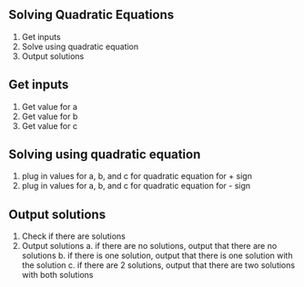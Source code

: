## Solving Quadratic Equations
1. Get inputs
2. Solve using quadratic equation
3. Output solutions

## Get inputs
1. Get value for a
2. Get value for b
3. Get value for c

## Solving using quadratic equation
1. plug in values for a, b, and c for quadratic equation for + sign
2. plug in values for a, b, and c for quadratic equation for - sign

## Output solutions
1. Check if there are solutions
2. Output solutions
    a. if there are no solutions, output that there are no solutions
    b. if there is one solution, output that there is one solution with the solution
    c. if there are 2 solutions, output that there are two solutions with both solutions